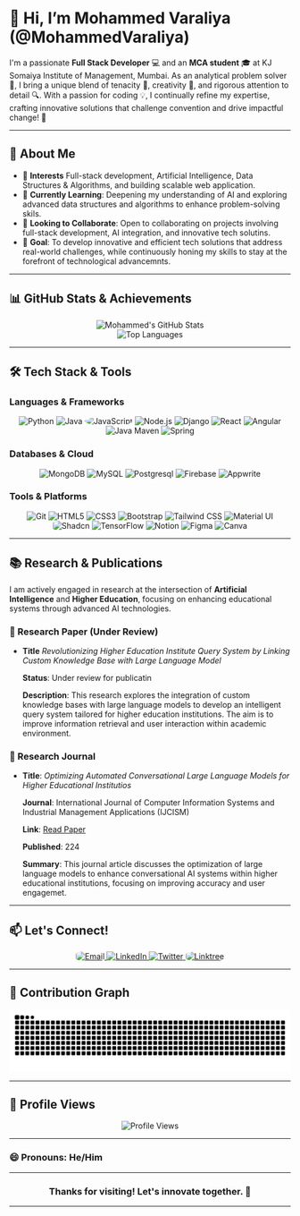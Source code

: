 # 👋 Hi, I’m **Mohammed Varaliya** (@MohammedVaraliya)

I'm a passionate **Full Stack Developer** 💻 and an **MCA student** 🎓 at KJ Somaiya Institute of Management, Mumbai. As an analytical problem solver 🧠, I bring a unique blend of tenacity 💪, creativity 🎨, and rigorous attention to detail 🔍. With a passion for coding 💡, I continually refine my expertise, crafting innovative solutions that challenge convention and drive impactful change! 🚀

---

## 🌟 About Me

- 🔭 **Interests** Full-stack development, Artificial Intelligence, Data Structures & Algorithms, and building scalable web application.
- 🌱 **Currently Learning**: Deepening my understanding of AI and exploring advanced data structures and algorithms to enhance problem-solving skils.
- 🤝 **Looking to Collaborate**: Open to collaborating on projects involving full-stack development, AI integration, and innovative tech solutins.
- 🎯 **Goal**: To develop innovative and efficient tech solutions that address real-world challenges, while continuously honing my skills to stay at the forefront of technological advancemnts.

---

## 📊 GitHub Stats & Achievements

<div align="center">
  <img src="https://github-readme-stats.vercel.app/api?username=MohammedVaraliya&show_icons=true&theme=radical&hide_border=true" alt="Mohammed's GitHub Stats" width=50%/>
  <br>
  <img src="https://github-readme-stats.vercel.app/api/top-langs/?username=MohammedVaraliya&layout=compact&theme=radical&hide_border=true" alt="Top Languages" width=50%/>
</div>

---

## 🛠 Tech Stack & Tools

### **Languages & Frameworks**
<p align="center">
  <img src="https://img.icons8.com/color/48/000000/python.png" alt="Python"/>
  <img src="https://img.icons8.com/color/48/000000/java-coffee-cup-logo.png" alt="Java"/>
  <img src="https://img.icons8.com/color/48/000000/javascript.png" style="border-radius:80%" alt="JavaScript"/>
  <img src="https://img.icons8.com/color/48/000000/nodejs.png" alt="Node.js"/>
  <img src="https://img.icons8.com/color/48/000000/django.png" alt="Django"/>
  <img src="https://img.icons8.com/color/48/000000/react-native.png" alt="React"/>
  <img src="https://img.icons8.com/color/48/000000/angularjs.png" alt="Angular"/>
  <img src="https://miro.medium.com/v2/resize:fit:640/format:webp/1*kbSGIVukG6lL7JtAa9wiDA.png" width=48 alt="Java Maven"/>
  <img src="https://img.icons8.com/color/48/000000/spring-logo.png" alt="Spring"/>
</p>

### **Databases & Cloud**
<p align="center">
  <img src="https://img.icons8.com/color/48/000000/mongodb.png" alt="MongoDB"/>
  <img src="https://img.icons8.com/color/48/000000/mysql.png" alt="MySQL"/>
  <img src="https://img.icons8.com/?size=48&id=38561&format=png&color=000000" alt="Postgresql"/>
  <img src="https://img.icons8.com/color/48/000000/firebase.png" alt="Firebase"/>
  <img src="https://appwrite.io/assets/logomark/logo.png" width=48 alt="Appwrite"/>
</p>

### **Tools & Platforms**
<p align="center">
  <img src="https://img.icons8.com/color/48/000000/git.png" alt="Git"/>
  <img src="https://img.icons8.com/color/48/000000/html-5.png" alt="HTML5"/>
  <img src="https://img.icons8.com/color/48/000000/css3.png" alt="CSS3"/>
  <img src="https://img.icons8.com/?size=48&id=EzPCiQUqWWEa&format=png&color=000000" alt="Bootstrap"/>
  <img src="https://img.icons8.com/color/48/000000/tailwindcss.png" alt="Tailwind CSS"/>
  <img src="https://img.icons8.com/color/48/000000/material-ui.png" alt="Material UI"/>
  <img src="https://avatars.githubusercontent.com/u/139895814?s=280&v=4" style="border-radius:20%" width=48 alt="Shadcn"/>
  <img src="https://img.icons8.com/color/48/000000/tensorflow.png" alt="TensorFlow"/>
  <img src="https://img.icons8.com/?size=48&id=OPUdQmdeIEMR&format=png&color=000000" alt="Notion"/>
  <img src="https://img.icons8.com/?size=48&id=zfHRZ6i1Wg0U&format=png&color=000000" alt="Figma"/>
  <img src="https://img.icons8.com/?size=48&id=iWw83PVcBpLw&format=png&color=000000" alt="Canva"/>
</p>

---

## 📚 Research & Publications

I am actively engaged in research at the intersection of **Artificial Intelligence** and **Higher Education**, focusing on enhancing educational systems through advanced AI technologies.

### 🔬 Research Paper (Under Review)

- **Title** *Revolutionizing Higher Education Institute Query System by Linking Custom Knowledge Base with Large Language Model*
  
  **Status**: Under review for publicatin
  
  **Description**: This research explores the integration of custom knowledge bases with large language models to develop an intelligent query system tailored for higher education institutions. The aim is to improve information retrieval and user interaction within academic environment.

### 📖 Research Journal

- **Title**: *Optimizing Automated Conversational Large Language Models for Higher Educational Institutios* 
  
  **Journal**: International Journal of Computer Information Systems and Industrial Management Applications (IJCISM)
  
  **Link**: [Read Paper](https://cspub-ijcisim.org/index.php/ijcisim/article/view/729)
  
  **Published**: 224

  **Summary**: This journal article discusses the optimization of large language models to enhance conversational AI systems within higher educational institutions, focusing on improving accuracy and user engagemet.

---

## 📫 Let's Connect!

<p align="center">
  <a href="mailto:mohammedvaraliya2661392@gmail.com">
    <img src="https://img.icons8.com/?size=48&id=LPcVDft9Isqt&format=png&color=000000" style="border-radius:30%" alt="Email"/>
  </a>
  <a href="https://www.linkedin.com/in/mohammed-varaliya-800632231/">
    <img src="https://img.icons8.com/?size=48&id=xuvGCOXi8Wyg&format=png&color=000000" alt="LinkedIn"/>
  </a>
  <a href="https://twitter.com/Mohammed_8097">
    <img src="https://img.icons8.com/?size=48&id=bG29Ckcdp6YP&format=png&color=000000" alt="Twitter"/>
  </a>
  <a href="https://linktr.ee/mohammedvaraliya">
    <img src="https://img.icons8.com/?size=48&id=44834&format=png&color=000000" style="border-radius:30%" alt="Linktree"/>
  </a>
</p>

---

## 🐍 Contribution Graph

<div align="center">
  <img src="https://github.com/MohammedVaraliya/MohammedVaraliya/blob/output/github-contribution-grid-snake.svg" alt="Contribution Graph"/>
</div>

---

## 👀 Profile Views

<div align="center">
  <img src="https://profile-counter.glitch.me/MohammedVaraliya/count.svg" alt="Profile Views"/>
</div>

---

### 😄 Pronouns: He/Him  


---

<div align="center">
  <h3>Thanks for visiting! Let's innovate together. 🚀</h3>
</div>

---
